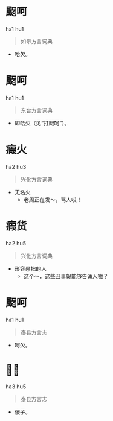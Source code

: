 # 颬呵
ha1 hu1
> 如皋方言词典
- 哈欠。

# 颬呵
ha1 hu1
> 东台方言词典
- 即哈欠（见“打颬呵”）。

# 瘕火
ha2 hu3
> 兴化方言词典
- 无名火
  - 老周正在发～，骂人哎！

# 瘕货
ha2 hu5
> 兴化方言词典
- 形容愚拙的人
  - 这个～，这些丑事哿能够告诵人嗷？

# 颬呵
ha1 hu1
> 泰县方言志
- 呵欠。

# 𤹉货
ha3 hu5
> 泰县方言志
- 傻子。
